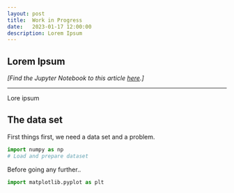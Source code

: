 ```yaml
---
layout: post
title:  Work in Progress
date:   2023-01-17 12:00:00
description: Lorem Ipsum
---
```


## Lorem Ipsum

*[Find the Jupyter Notebook to this article [here](https://github.com/ilkayisik/python-dataengineering-pipeline/blob/main/version_01/gans_main_script.ipynb).]*

---

Lore ipsum

## The data set

First things first, we need a data set and a problem.

```python
import numpy as np
# Load and prepare dataset

```

Before going any further..

```python
import matplotlib.pyplot as plt

```

